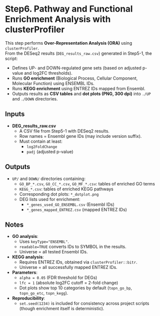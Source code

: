 # Step6. Pathway and Functional Enrichment Analysis with clusterProfiler
This step performs **Over-Representation Analysis (ORA)** using `clusterProfiler`.  
From the DESeq2 results (`DEG_results_raw.csv`) generated in Step5-1, the script:  
- Defines UP- and DOWN-regulated gene sets (based on adjusted p-value and log2FC thresholds).  
- Runs **GO enrichment** (Biological Process, Cellular Component, Molecular Function) using ENSEMBL IDs.  
- Runs **KEGG enrichment** using ENTREZ IDs mapped from Ensembl.  
- Outputs results as **CSV tables** and **dot plots (PNG, 300 dpi)** into `./UP` and `./DOWN` directories.  


## Inputs
- **DEG_results_raw.csv**  
  - A CSV file from Step5-1 with DESeq2 results.  
  - Row names = Ensembl gene IDs (may include version suffix).  
  - Must contain at least:  
    - `log2FoldChange`  
    - `padj` (adjusted p-value)


## Outputs
- `UP/` and `DOWN/` directories containing:  
  - `GO_BP_*.csv`, `GO_CC_*.csv`, `GO_MF_*.csv`: tables of enriched GO terms  
  - `KEGG_*.csv`: tables of enriched KEGG pathways  
  - Corresponding dot plots: `*_dotplot.png`  
  - DEG lists used for enrichment:  
    - `*_genes_used_GO_ENSEMBL.csv` (Ensembl IDs)  
    - `*_genes_mapped_ENTREZ.csv` (mapped ENTREZ IDs)  


## Notes
- **GO analysis**:  
  - Uses `keyType="ENSEMBL"`.  
  - `readable=TRUE` converts IDs to SYMBOL in the results.  
  - Universe = all tested Ensembl IDs.  
- **KEGG analysis**:  
  - Requires ENTREZ IDs, obtained via `clusterProfiler::bitr`.  
  - Universe = all successfully mapped ENTREZ IDs.  
- **Parameters**:  
  - `alpha = 0.05` (FDR threshold for DEGs)  
  - `lfc = 1` (absolute log2FC cutoff = 2-fold change)  
  - Dot plots show top 10 categories by default (`topn_go_bp`, `topn_go_etc`, `topn_kegg`).  
- **Reproducibility**:  
  - `set.seed(1234)` is included for consistency across project scripts (though enrichment itself is deterministic).  

